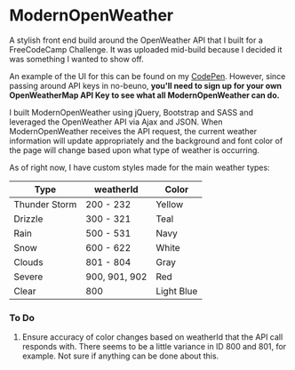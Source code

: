 # ModernOpenWeather
A stylish front end build around the OpenWeather API that I built for a FreeCodeCamp Challenge.
It was uploaded mid-build because I decided it was something I wanted to show off.

An example of the UI for this can be found on my [CodePen](http://codepen.io/source-decay/full/YWwZBQ/).
However, since passing around API keys in no-beuno, __you'll need to sign up for your own OpenWeatherMap API Key
to see what all ModernOpenWeather can do.__

I built ModernOpenWeather using jQuery, Bootstrap and SASS and leveraged the OpenWeather API via Ajax and JSON.
When ModernOpenWeather receives the API request, the current weather information will update appropriately and
the background and font color of the page will change based upon what type of weather is occurring.

As of right now, I have custom styles made for the main weather types:

Type | weatherId | Color
-----|-----------|------
Thunder Storm | 200 - 232     | Yellow
Drizzle       | 300 - 321     | Teal
Rain          | 500 - 531     | Navy
Snow          | 600 - 622     | White
Clouds        | 801 - 804     | Gray
Severe        | 900, 901, 902 | Red
Clear         | 800           | Light Blue

### To Do
1. Ensure accuracy of color changes based on weatherId that the API call responds with. There seems to be a little
variance in ID 800 and 801, for example. Not sure if anything can be done about this.
